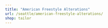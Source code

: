 ```yaml
---
title: "American Freestyle Alterations"
url: /seattle/american-freestyle-alterations/
shop: tailor
---
```


